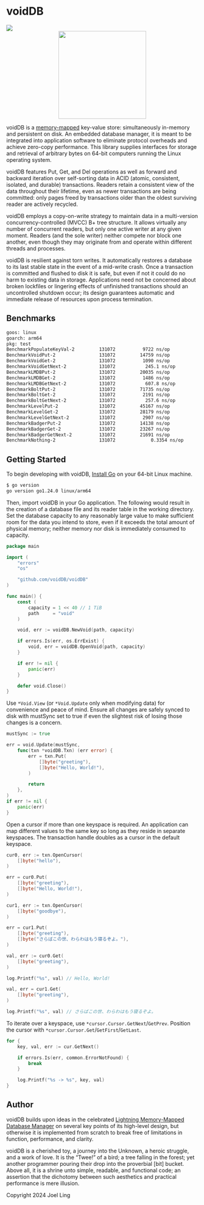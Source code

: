 # voidDB

<a href="https://pkg.go.dev/github.com/voidDB/voidDB">
  <img src="https://pkg.go.dev/badge/github.com/voidDB/voidDB.svg" />
</a>
<div align="center">
  <img src="https://github.com/voidDB.png" width="230" />
</div>

voidDB is a [memory-mapped](https://man7.org/linux/man-pages/man2/mmap.2.html)
key-value store: simultaneously in-memory and persistent on disk. An embedded
database manager, it is meant to be integrated into application software to
eliminate protocol overheads and achieve zero-copy performance. This library
supplies interfaces for storage and retrieval of arbitrary bytes on 64-bit
computers running the Linux operating system.

voidDB features Put, Get, and Del operations as well as forward and backward
iteration over self-sorting data in ACID (atomic, consistent, isolated, and
durable) transactions. Readers retain a consistent view of the data throughout
their lifetime, even as newer transactions are being committed: only pages
freed by transactions older than the oldest surviving reader are actively
recycled.

voidDB employs a copy-on-write strategy to maintain data in a multi-version
concurrency-controlled (MVCC) B+ tree structure. It allows virtually any number
of concurrent readers, but only one active writer at any given moment. Readers
(and the sole writer) neither compete nor block one another, even though they
may originate from and operate within different threads and processes.

voidDB is resilient against torn writes. It automatically restores a database
to its last stable state in the event of a mid-write crash. Once a transaction
is committed and flushed to disk it is safe, but even if not it could do no
harm to existing data in storage. Applications need not be concerned about
broken lockfiles or lingering effects of unfinished transactions should an
uncontrolled shutdown occur; its design guarantees automatic and immediate
release of resources upon process termination.

## Benchmarks

```txt
goos: linux
goarch: arm64
pkg: test
BenchmarkPopulateKeyVal-2   	  131072	      9722 ns/op
BenchmarkVoidPut-2          	  131072	     14759 ns/op
BenchmarkVoidGet-2          	  131072	      1090 ns/op
BenchmarkVoidGetNext-2      	  131072	       245.1 ns/op
BenchmarkLMDBPut-2          	  131072	     20035 ns/op
BenchmarkLMDBGet-2          	  131072	      1486 ns/op
BenchmarkLMDBGetNext-2      	  131072	       607.8 ns/op
BenchmarkBoltPut-2          	  131072	     71735 ns/op
BenchmarkBoltGet-2          	  131072	      2191 ns/op
BenchmarkBoltGetNext-2      	  131072	       257.6 ns/op
BenchmarkLevelPut-2         	  131072	     45167 ns/op
BenchmarkLevelGet-2         	  131072	     28179 ns/op
BenchmarkLevelGetNext-2     	  131072	      2907 ns/op
BenchmarkBadgerPut-2        	  131072	     14138 ns/op
BenchmarkBadgerGet-2        	  131072	     23267 ns/op
BenchmarkBadgerGetNext-2    	  131072	     21691 ns/op
BenchmarkNothing-2          	  131072	         0.3354 ns/op
```

## Getting Started

To begin developing with voidDB, [Install Go](https://go.dev/doc/install) on
your 64-bit Linux machine.

```bash
$ go version
go version go1.24.0 linux/arm64
```

Then, import voidDB in your Go application. The following would result in the
creation of a database file and its reader table in the working directory. Set
the database capacity to any reasonably large value to make sufficient room for
the data you intend to store, even if it exceeds the total amount of physical
memory; neither memory nor disk is immediately consumed to capacity.

```go
package main

import (
	"errors"
	"os"

	"github.com/voidDB/voidDB"
)

func main() {
	const (
		capacity = 1 << 40 // 1 TiB
		path     = "void"
	)

	void, err := voidDB.NewVoid(path, capacity)

	if errors.Is(err, os.ErrExist) {
		void, err = voidDB.OpenVoid(path, capacity)
	}

	if err != nil {
		panic(err)
	}

	defer void.Close()
}
```

Use `*Void.View` (or `*Void.Update` only when modifying data) for convenience
and peace of mind. Ensure all changes are safely synced to disk with mustSync
set to true if even the slightest risk of losing those changes is a concern.

```go
mustSync := true

err = void.Update(mustSync,
	func(txn *voidDB.Txn) (err error) {
		err = txn.Put(
			[]byte("greeting"),
			[]byte("Hello, World!"),
		)

		return
	},
)
if err != nil {
	panic(err)
}
```

Open a cursor if more than one keyspace is required. An application can map
different values to the same key so long as they reside in separate keyspaces.
The transaction handle doubles as a cursor in the default keyspace.

```go
cur0, err := txn.OpenCursor(
	[]byte("hello"),
)

err = cur0.Put(
	[]byte("greeting"),
	[]byte("Hello, World!"),
)

cur1, err := txn.OpenCursor(
	[]byte("goodbye"),
)

err = cur1.Put(
	[]byte("greeting"),
	[]byte("さらばこの世、わらわはもう寝るぞよ。"),
)

val, err := cur0.Get(
	[]byte("greeting"),
)

log.Printf("%s", val) // Hello, World!

val, err = cur1.Get(
	[]byte("greeting"),
)

log.Printf("%s", val) // さらばこの世、わらわはもう寝るぞよ。
```

To iterate over a keyspace, use `*cursor.Cursor.GetNext`/`GetPrev`. Position
the cursor with `*cursor.Cursor.Get`/`GetFirst`/`GetLast`.

```go
for {
	key, val, err := cur.GetNext()

	if errors.Is(err, common.ErrorNotFound) {
		break
	}

	log.Printf("%s -> %s", key, val)
}
```

## Author

voidDB builds upon ideas in the celebrated [Lightning Memory-Mapped Database
Manager](http://www.lmdb.tech/doc/) on several key points of its high-level
design, but otherwise it is implemented from scratch to break free of
limitations in function, performance, and clarity.

voidDB is a cherished toy, a journey into the Unknown, a heroic struggle, and a
work of love. It is the “Twee!” of a bird; a tree falling in the forest; yet
another programmer pouring their drop into the proverbial [bit] bucket. Above
all, it is a shrine unto simple, readable, and functional code; an assertion
that the dichotomy between such aesthetics and practical performance is mere
illusion.

Copyright 2024 Joel Ling
